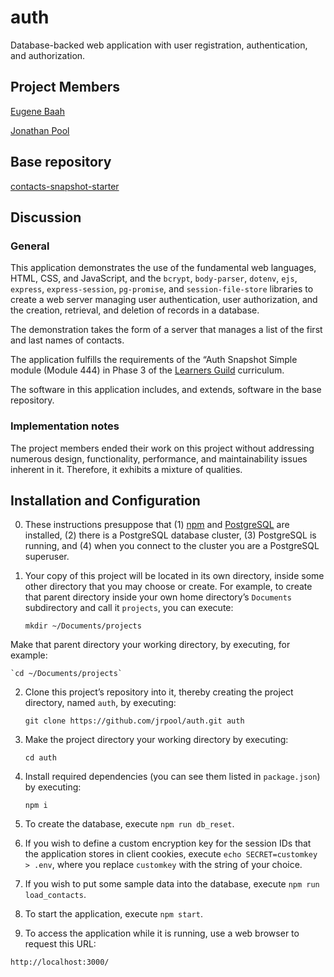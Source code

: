 # auth

Database-backed web application with user registration, authentication, and authorization.

## Project Members

[Eugene Baah](https://github.com/eobaah)

[Jonathan Pool](https://github.com/jrpool)

## Base repository

[contacts-snapshot-starter](https://github.com/GuildCrafts/contacts-snapshot-starter)

## Discussion

### General

This application demonstrates the use of the fundamental web languages, HTML, CSS, and JavaScript, and the `bcrypt`, `body-parser`, `dotenv`, `ejs`, `express`, `express-session`, `pg-promise`, and `session-file-store` libraries to create a web server managing user authentication, user authorization, and the creation, retrieval, and deletion of records in a database.

The demonstration takes the form of a server that manages a list of the first and last names of contacts.

The application fulfills the requirements of the “Auth Snapshot Simple module (Module 444) in Phase 3 of the [Learners Guild][lg] curriculum.

The software in this application includes, and extends, software in the base repository.

### Implementation notes

The project members ended their work on this project without addressing numerous design, functionality, performance, and maintainability issues inherent in it. Therefore, it exhibits a mixture of qualities.

## Installation and Configuration

0. These instructions presuppose that (1) [npm][npm] and [PostgreSQL][pg] are installed, (2) there is a PostgreSQL database cluster, (3) PostgreSQL is running, and (4) when you connect to the cluster you are a PostgreSQL superuser.

1. Your copy of this project will be located in its own directory, inside some other directory that you may choose or create. For example, to create that parent directory inside your own home directory’s `Documents` subdirectory and call it `projects`, you can execute:

    `mkdir ~/Documents/projects`

Make that parent directory your working directory, by executing, for example:

    `cd ~/Documents/projects`

2. Clone this project’s repository into it, thereby creating the project directory, named `auth`, by executing:

    `git clone https://github.com/jrpool/auth.git auth`

3. Make the project directory your working directory by executing:

    `cd auth`

4. Install required dependencies (you can see them listed in `package.json`) by executing:

    `npm i`

5. To create the database, execute `npm run db_reset`.

6. If you wish to define a custom encryption key for the session IDs that the application stores in client cookies, execute `echo SECRET=customkey > .env`, where you replace `customkey` with the string of your choice.

7. If you wish to put some sample data into the database, execute `npm run load_contacts`.

8. To start the application, execute `npm start`.

9. To access the application while it is running, use a web browser to request this URL:

`http://localhost:3000/`

[lg]: https://www.learnersguild.org
[npm]: https://www.npmjs.com/
[pg]: https://www.postgresql.org/
